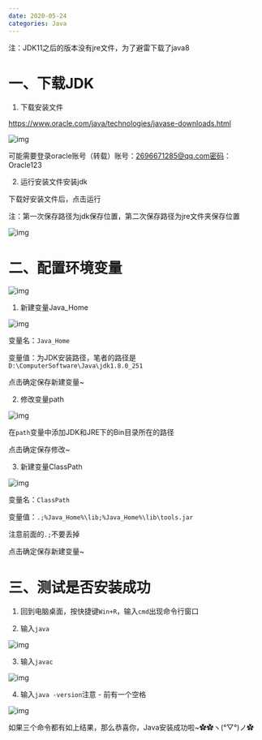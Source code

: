 ```yaml
---
date: 2020-05-24
categories: Java
---
```


注：JDK11之后的版本没有jre文件，为了避雷下载了java8

# 一、下载JDK

1. 下载安装文件

https://www.oracle.com/java/technologies/javase-downloads.html

![img](https://img2020.cnblogs.com/blog/1570201/202005/1570201-20200524120137661-1432332086.jpg)

可能需要登录oracle账号（转载）账号：2696671285@qq.com密码：Oracle123

2. 运行安装文件安装jdk

下载好安装文件后，点击运行

注：第一次保存路径为jdk保存位置，第二次保存路径为jre文件夹保存位置

![img](https://img2020.cnblogs.com/blog/1570201/202007/1570201-20200703051301316-1906693146.png)

# 二、配置环境变量

![img](https://img2020.cnblogs.com/blog/1570201/202005/1570201-20200524121512051-1603191362.jpg)

1. 新建变量Java_Home

![img](https://img2020.cnblogs.com/blog/1570201/202007/1570201-20200703051157233-591038362.png)

 变量名：`Java_Home`

变量值：为JDK安装路径，笔者的路径是`D:\ComputerSoftware\Java\jdk1.8.0_251`

点击确定保存新建变量~

2. 修改变量path

![img](https://img2020.cnblogs.com/blog/1570201/202007/1570201-20200703051430274-406779128.png)

在`path`变量中添加JDK和JRE下的Bin目录所在的路径

点击确定保存修改~

3. 新建变量ClassPath

![img](https://img2020.cnblogs.com/blog/1570201/202007/1570201-20200703051944344-865515062.png)

变量名：`ClassPath`

变量值：`.;%Java_Home%\lib;%Java_Home%\lib\tools.jar`

注意前面的` .; `不要丢掉

点击确定保存新建变量~

# 三、测试是否安装成功

1. 回到电脑桌面，按快捷键`Win+R`，输入`cmd`出现命令行窗口

2. 输入`java`

![img](https://img2020.cnblogs.com/blog/1570201/202005/1570201-20200524124841295-2069863068.jpg)

3. 输入`javac`

![img](https://img2020.cnblogs.com/blog/1570201/202005/1570201-20200524124911417-471053599.jpg)

4. 输入`java -version`注意 - 前有一个空格

![img](https://img2020.cnblogs.com/blog/1570201/202005/1570201-20200524124935699-596847272.jpg)

如果三个命令都有如上结果，那么恭喜你，Java安装成功啦~✿✿ヽ(°▽°)ノ✿